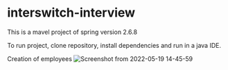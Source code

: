 # interswitch-interview
This is a mavel project of spring version 2.6.8

To run project, clone repository, install dependencies and run in a java IDE.

Creation of employees
![Screenshot from 2022-05-19 14-45-59](https://user-images.githubusercontent.com/62541128/169286380-e45a1798-937f-44c0-8c23-c78d81acf29e.png)
